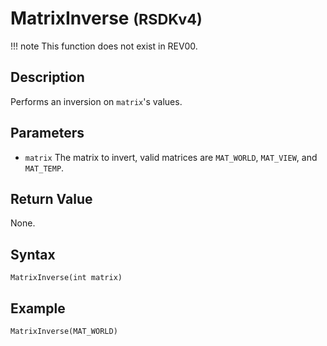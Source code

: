 # MatrixInverse <small>(RSDKv4)</small>

!!! note
    This function does not exist in REV00.

## Description
Performs an inversion on `matrix`'s values.

## Parameters
- `matrix`
The matrix to invert, valid matrices are `MAT_WORLD`, `MAT_VIEW`, and `MAT_TEMP`.

## Return Value
None.

## Syntax
```
MatrixInverse(int matrix)
```

## Example
```
MatrixInverse(MAT_WORLD)
```